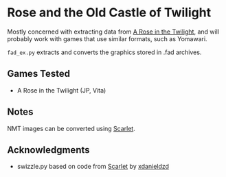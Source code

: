 # Rose and the Old Castle of Twilight

Mostly concerned with extracting data from [A Rose in the Twilight](http://nippon1.jp/consumer/rose/), and will probably work with games that use similar formats, such as Yomawari.

`fad_ex.py` extracts and converts the graphics stored in .fad archives.

## Games Tested

* A Rose in the Twilight (JP, Vita)

## Notes

NMT images can be converted using [Scarlet](https://github.com/xdanieldzd/Scarlet).

## Acknowledgments

* swizzle.py based on code from [Scarlet](https://github.com/xdanieldzd/Scarlet)
by [xdanieldzd](https://github.com/xdanieldzd)